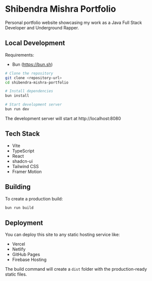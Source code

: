 # Shibendra Mishra Portfolio

Personal portfolio website showcasing my work as a Java Full Stack Developer and Underground Rapper.

## Local Development

Requirements:
- Bun (https://bun.sh)

```bash
# Clone the repository
git clone <repository-url>
cd shibendra-mishra-portfolio

# Install dependencies
bun install

# Start development server
bun run dev
```

The development server will start at http://localhost:8080

## Tech Stack

- Vite
- TypeScript
- React
- shadcn-ui
- Tailwind CSS
- Framer Motion

## Building

To create a production build:

```bash
bun run build
```

## Deployment

You can deploy this site to any static hosting service like:
- Vercel
- Netlify
- GitHub Pages
- Firebase Hosting

The build command will create a `dist` folder with the production-ready static files.
